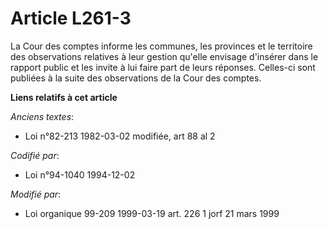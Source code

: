 # Article L261-3

La Cour des comptes informe les communes, les provinces et le territoire des observations relatives à leur gestion qu'elle
envisage d'insérer dans le rapport public et les invite à lui faire part de leurs réponses. Celles-ci sont publiées à la
suite des observations de la Cour des comptes.

**Liens relatifs à cet article**

_Anciens textes_:

  - Loi n°82-213 1982-03-02 modifiée, art 88 al 2

_Codifié par_:

  - Loi n°94-1040 1994-12-02

_Modifié par_:

  - Loi organique 99-209 1999-03-19 art. 226 1 jorf 21 mars 1999
